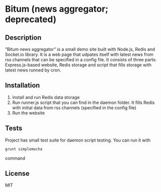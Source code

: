 Bitum (news aggregator; deprecated)
====================

Description
-
"Bitum news aggregator" is a small demo site built with Node.js, Redis and 
Socket.io library. It is a web page that udpates itself with latest news from
rss channels that can be specified in a config file.
It consists of three parts: Express.js-based website, Redis storage and
script that fills storage with latest news runned by cron.

Installation
-
1. Install and run Redis data storage
2. Run runner.js script that you can find in the daemon folder. It fills
   Redis with initial data from rss channels (specified in the config file)
3. Run the website

Tests
-
Project has small test suite for daemon script testing. You can run it with 
```
grunt simplemocha
```
command

License
-
MIT
